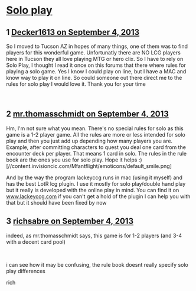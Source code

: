 # [Solo play](https://community.fantasyflightgames.com/topic/89794-solo-play/)

## 1 [Decker1613 on September 4, 2013](https://community.fantasyflightgames.com/topic/89794-solo-play/?do=findComment&comment=857640)

So I moved to Tucson AZ in hopes of many things, one of them was to find players for this wonderful game. Unfortunatly there are NO LCG players here in Tucson they all love playing MTG or hero clix. So I have to rely on Solo Play, I thought I read it once on this forums that there where rules for playing a solo game. Yes I know I could play on line, but I have a MAC and know way to play it on line. So could someone out there direct me to the rules for solo play I would love it. Thank you for your time

 

## 2 [mr.thomasschmidt on September 4, 2013](https://community.fantasyflightgames.com/topic/89794-solo-play/?do=findComment&comment=857720)

Hm, I'm not sure what you mean. There's no special rules for solo as this game is a 1-2 player game. All the rules are more or less intended for solo play and then you just add up depending how many players you are. Example, after committing characters to quest you deal one card from the encounter deck per player. That means 1 card in solo. The rules in the rule book are the ones you use for solo play. Hope it helps :) [//content.invisioncic.com/Mfantflight/emoticons/default_smile.png]

And by the way the program lackeyccg runs in mac (using it myself) and has the best LotR lcg plugin. I use it mostly for solo play/double hand play but it really is developed with the online play in mind. You can find it on www.lackeyccg.com if you can't get a hold of the plugin I can help you with that but it should have been fixed by now

## 3 [richsabre on September 4, 2013](https://community.fantasyflightgames.com/topic/89794-solo-play/?do=findComment&comment=857816)

indeed, as mr.thomasschmidt says, this game is for 1-2 players (and 3-4 with a decent card pool)

 

i can see how it may be confusing, the rule book doesnt really specify solo play differences

rich

